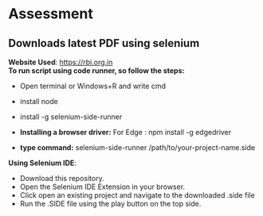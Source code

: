 # Assessment
## Downloads latest PDF using selenium
**Website Used**: https://rbi.org.in \
**To run script using code runner, so follow the steps:**
-  Open terminal or Windows+R and write cmd 
- install node 
- install -g selenium-side-runner 
- **Installing a browser driver:**  For Edge    :  npm install -g edgedriver 
              
- **type command:** selenium-side-runner /path/to/your-project-name.side 

**Using Selenium IDE**:
- Download this repository.
- Open the Selenium IDE Extension in your browser.
- Click open an existing project and navigate to the downloaded .side file
- Run the .SIDE file using the play button on the top side.

                                
